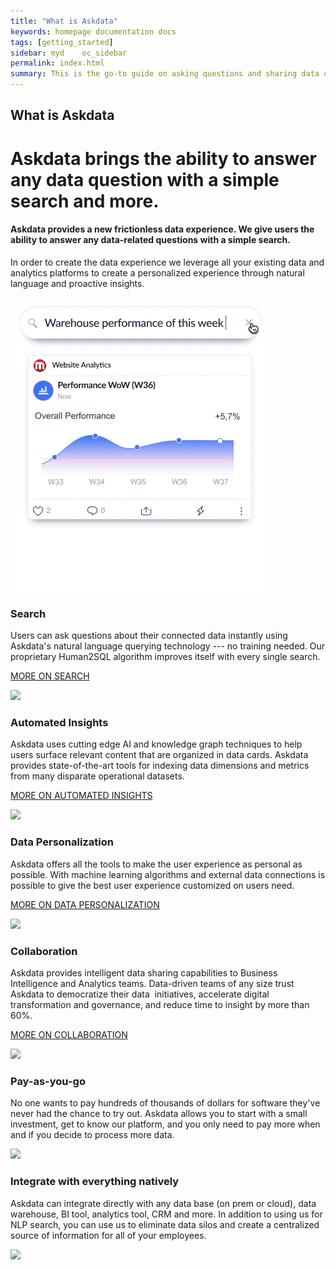 ```yaml
---
title: "What is Askdata"
keywords: homepage documentation docs
tags: [getting_started]
sidebar: myd	oc_sidebar
permalink: index.html
summary: This is the go-to guide on asking questions and sharing data cards using Askdata. You’ll learn in depth about how questions are expressed, how to chart data cards, as well as how to share data cards and create feeds.
---
```


## What is Askdata

Askdata brings the ability to answer any data question with a simple search and more.
=====================================================================================

#### Askdata provides a new frictionless data experience. We give users the ability to answer any data-related questions with a simple search.

In order to create the data experience we leverage all your existing data and analytics platforms to create a personalized experience through natural language and proactive insights.

<img src="/media/product/askdata-search-insights.gif" class="mx-auto d-block" style="max-width:90%">


### Search

Users can ask questions about their connected data instantly using Askdata's natural language querying technology --- no training needed. Our proprietary Human2SQL algorithm improves itself with every single search.

[MORE ON SEARCH](/product/search-insights)

![](https://uploads-ssl.webflow.com/5dff758010bfa7f94c98e37e/5ee0ec3209389e174ac2abcb_Data%20Search%20Web.png)

### Automated Insights

Askdata uses cutting edge AI and knowledge graph techniques to help users surface relevant content that are organized in data cards. Askdata provides state-of-the-art tools for indexing data dimensions and metrics from many disparate operational datasets.

[MORE ON AUTOMATED INSIGHTS](/product/push-insights)

![](https://uploads-ssl.webflow.com/5dff758010bfa7f94c98e37e/5ee0ec323d9497a2f0057e37_Insight%20Automation%20Web.png)


### Data Personalization

Askdata offers all the tools to make the user experience as personal as possible. With machine learning algorithms and external data connections is possible to give the best user experience customized on users need.

[MORE ON DATA PERSONALIZATION](/product/data-personalization)

![](https://uploads-ssl.webflow.com/5dff758010bfa7f94c98e37e/5ee0ec32286c42afa6e66237_Data%20Personalization.png)

### Collaboration

Askdata provides intelligent data sharing capabilities to Business Intelligence and Analytics teams. Data-driven teams of any size trust Askdata to democratize their data  initiatives, accelerate digital transformation and governance, and reduce time to insight by more than 60%.

[MORE ON COLLABORATION](/product/share-insights)

![](https://uploads-ssl.webflow.com/5dff758010bfa7f94c98e37e/5ee0ec312114455a50bbb559_Share%20Web.png)
<!--
![](https://uploads-ssl.webflow.com/5dff758010bfa7f94c98e37e/5ecfb1b4fd9cb25046200466_YComb%402x.png)![](https://uploads-ssl.webflow.com/5dff758010bfa7f94c98e37e/5ecfb1b40e918e8569a096dd_PnP%402x.png)![](https://uploads-ssl.webflow.com/5dff758010bfa7f94c98e37e/5ecfb1b40e918e74f8a096dc_KPMG%402x.png)![](https://uploads-ssl.webflow.com/5dff758010bfa7f94c98e37e/5ecf8b30fd9cb2dab61f1f6c_TIM%402x.png)![](https://uploads-ssl.webflow.com/5dff758010bfa7f94c98e37e/5ecf8b308d34e71be3e6b487_Olivetti%402x.png)![](https://uploads-ssl.webflow.com/5dff758010bfa7f94c98e37e/5ecfb1b425d6027630fa2c38_Merck%402x.png)![](https://uploads-ssl.webflow.com/5dff758010bfa7f94c98e37e/5ecfb1b480f7a07627859ad5_BNP%402x.png)

-->


### Pay-as-you-go

No one wants to pay hundreds of thousands of dollars for software they've never had the chance to try out. Askdata allows you to start with a small investment, get to know our platform, and you only need to pay more when and if you decide to process more data.

![](https://uploads-ssl.webflow.com/5dff758010bfa7f94c98e37e/5ed91b72168c5f4be05befdb_Plain%20credit%20card-pana.svg)


### Integrate with everything natively

Askdata can integrate directly with any data base (on prem or cloud), data warehouse, BI tool, analytics tool, CRM and more. In addition to using us for NLP search, you can use us to eliminate data silos and create a centralized source of information for all of your employees.

![](https://uploads-ssl.webflow.com/5dff758010bfa7f94c98e37e/5ed91c60dc47da28864a0383_Interaction%20Design-pana.svg)

